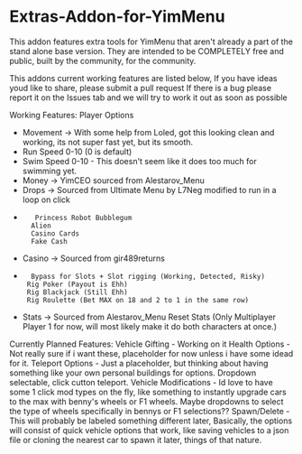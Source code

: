 # Extras-Addon-for-YimMenu
This addon features extra tools for YimMenu that aren't already a part of the stand alone base version.
They are intended to be COMPLETELY free and public, built by the community, for the community.

This addons current working features are listed below, If you have ideas youd like to share, please submit a pull request
If there is a bug please report it on the Issues tab and we will try to work it out as soon as possible


Working Features:
Player Options
  - Movement -> With some help from Loled, got this looking clean and working, its not super fast yet, but its smooth.
  -   Run Speed 0-10 (0 is default)
  -   Swim Speed 0-10 - This doesn't seem like it does too much for swimming yet.
  - Money -> YimCEO sourced from Alestarov_Menu
  -   Drops -> Sourced from Ultimate Menu by L7Neg modified to run in a loop on click
  -        Princess Robot Bubblegum
          Alien 
          Casino Cards
          Fake Cash
  -    Casino -> Sourced from gir489returns
   -       Bypass for Slots + Slot rigging (Working, Detected, Risky)
          Rig Poker (Payout is Ehh)
          Rig Blackjack (Still Ehh)
          Rig Roulette (Bet MAX on 18 and 2 to 1 in the same row)
  - Stats -> Sourced from Alestarov_Menu
          Reset Stats (Only Multiplayer Player 1 for now, will most likely make it do both characters at once.)


Currently Planned Features:
Vehicle Gifting - Working on it
Health Options - Not really sure if i want these, placeholder for now unless i have some idead for it.
Teleport Options - Just a placeholder, but thinking about having something like your own personal buildings for options.  Dropdown selectable, click cutton teleport.
Vehicle Modifications - Id love to have some 1 click mod types on the fly, like something to instantly upgrade cars to the max with benny's wheels or F1 wheels.  Maybe dropdowns to select the type of wheels specifically in bennys or F1 selections??
Spawn/Delete - This will probably be labeled something different later, Basically, the options will consist of quick vehicle options that work, like saving vehicles to a json file or cloning the nearest car to spawn it later, things of that nature.

      
